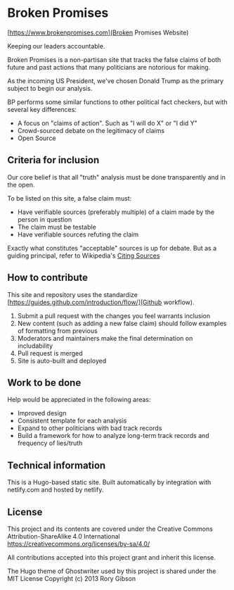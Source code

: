 # Broken Promises

[https://www.brokenpromises.com](Broken Promises Website)

Keeping our leaders accountable.

Broken Promises is a non-partisan site that tracks the false claims of both future and past actions that many politicians are notorious for making.

As the incoming US President, we've chosen Donald Trump as the primary subject to begin our analysis.

BP performs some similar functions to other political fact checkers, but with several key differences:

* A focus on "claims of action". Such as "I will do X" or "I did Y"
* Crowd-sourced debate on the legitimacy of claims
* Open Source

## Criteria for inclusion

Our core belief is that all "truth" analysis must be done transparently and in the open.

To be listed on this site, a false claim must:

* Have verifiable sources (preferably multiple) of a claim made by the person in question
* The claim must be testable
* Have verifiable sources refuting the claim

Exactly what constitutes "acceptable" sources is up for debate. But as a guiding principal, refer to Wikipedia's [Citing Sources](https://en.wikipedia.org/wiki/Wikipedia:Citing_sources)

## How to contribute

This site and repository uses the standardize [https://guides.github.com/introduction/flow/](Github workflow).

1. Submit a pull request with the changes you feel warrants inclusion
2. New content (such as adding a new false claim) should follow examples of formatting from previous
3. Moderators and maintainers make the final determination on includability
4. Pull request is merged
5. Site is auto-built and deployed

## Work to be done

Help would be appreciated in the following areas:

* Improved design
* Consistent template for each analysis
* Expand to other politicians with bad track records
* Build a framework for how to analyze long-term track records and frequency of lies/truth

## Technical information

This is a Hugo-based static site. Built automatically by integration with netlify.com and hosted by netlify.

## License

This project and its contents are covered under the Creative Commons Attribution-ShareAlike 4.0 International https://creativecommons.org/licenses/by-sa/4.0/

All contributions accepted into this project grant and inherit this license.

The Hugo theme of Ghostwriter used by this project is shared under the MIT License Copyright (c) 2013 Rory Gibson

